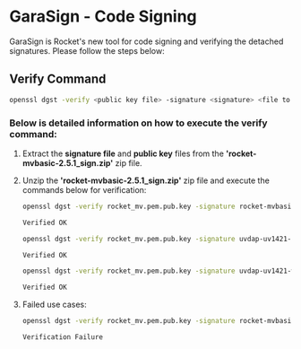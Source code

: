 # GaraSign - Code Signing

GaraSign is Rocket's new tool for code signing and verifying the detached signatures. Please follow the steps below:

## Verify Command
   
```bash
openssl dgst -verify <public key file> -signature <signature> <file to verify>
```

### Below is detailed information on how to execute the verify command:

1. Extract the **signature file** and **public key** files from the **'rocket-mvbasic-2.5.1_sign.zip'** zip file.
  
2. Unzip the **'rocket-mvbasic-2.5.1_sign.zip'** zip file and execute the commands below for verification:

    ```bash
    openssl dgst -verify rocket_mv.pem.pub.key -signature rocket-mvbasic-2.5.1.vsix.sig rocket-mvbasic-2.5.1.vsix

    Verified OK
    ```

    ```bash
    openssl dgst -verify rocket_mv.pem.pub.key -signature uvdap-uv1421-linux.tar.gz.sig uvdap-uv1421-linux.tar.gz

    Verified OK
    ```

    ```bash
    openssl dgst -verify rocket_mv.pem.pub.key -signature uvdap-uv1421-windows.zip.sig uvdap-uv1421-windows.zip

    Verified OK
    ```

3. Failed use cases:
   
    ```bash
    openssl dgst -verify rocket_mv.pem.pub.key -signature rocket-mvbasic-2.5.1.vsix.sig rocket-mvbasic-2.5.1.vsix

    Verification Failure
    ```